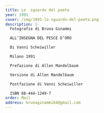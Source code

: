 ```yaml
---
title: Lo  sguardo del poeta
year: 1991
cover: /img/1991-lo-sguardo-del-poeta.png
description: |-
  Fotografie di Bruna Ginammi

  ALL’INSEGNA DEL PESCE D’ORO

  Di Vanni Scheiwiller

  Milano 1991 

  Prefazione di Allen Mandelbaum

  Versione di Allen Mandelbaum

  Postfazione di Vanni Scheiwiller

  ISBN 88-444-1249-7
order: Mail
address: brunaginammi64@gmail.com
---
```

